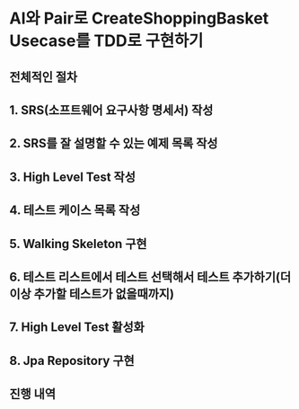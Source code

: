 # AI와 Pair로 CreateShoppingBasket Usecase를 TDD로 구현하기

## 전체적인 절차

## 1. **SRS(소프트웨어 요구사항 명세서) 작성**

## 2. **SRS를 잘 설명할 수 있는 예제 목록 작성**

## 3. **High Level Test 작성**

## 4. **테스트 케이스 목록 작성**

## 5. **Walking Skeleton 구현**

## 6. **테스트 리스트에서 테스트 선택해서 테스트 추가하기(더 이상 추가할 테스트가 없을때까지)**

## 7. **High Level Test 활성화**

## 8. **Jpa Repository 구현**

## 진행 내역


